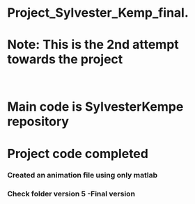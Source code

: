 # Project_Sylvester_Kemp_final.
<h1>Note: This is the 2nd attempt towards the project</h1>
<br><h1>Main code is <b>SylvesterKempe</b> repository
<h1> Project code completed</h1>
<h3> Created an animation file using only matlab</h3>


<h3> Check folder version 5 -Final version</h3>
